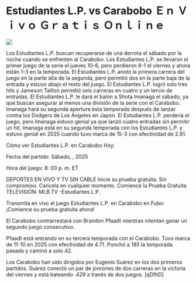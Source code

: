 # Estudiantes L.P. vs Carabobo Ｅｎ Ｖｉｖｏ Ｇｒａｔｉｓ Ｏｎｌｉｎｅ  
  
  
[![](https://i.imgur.com/qSNzIqt.png)](https://movie.rssnews.media/zokGxLVJ.php)  
  
Los Estudiantes L.P. buscan recuperarse de una derrota el sábado por la noche cuando se enfrenten al Carabobo. Los Estudiantes L.P. se llevaron el primer juego de la serie el jueves 10-6, pero perdieron 8-1 el viernes y ahora están 1-3 en la temporada. El Estudiantes L.P. anotó la primera carrera del juego en la parte alta de la segunda, pero permitió dos en la parte baja de la entrada y estuvo abajo el resto del juego. El Estudiantes L.P. logró solo tres hits y Jameson Taillon permitió seis carreras en cuatro y un tercio de entradas. El Estudiantes L.P. le dará el balón a Shota Imanaga el sábado, ya que buscan asegurar al menos una división de la serie con el Carabobo. Imanaga hará su segunda apertura esta temporada después de lanzar contra los Dodgers de Los Ángeles en Japón. El Estudiantes L.P. perdería el juego, pero Imanaga estuvo genial ya que lanzó cuatro entradas sin permitir un hit. Imanaga está en su segunda temporada con los Estudiantes L.P. y estuvo genial en 2025 cuando tuvo marca de 15-3 con efectividad de 2.91.

Cómo ver Estudiantes L.P. en Carabobo Hoy:

Fecha del partido: Sábado, , 2025

Hora del juego: 8: 00 p. m. ET

DEPORTES EN VIVO Y TV SIN CABLE
Inicie su prueba gratuita. Sin compromiso. Cancela en cualquier momento.
Comience la Prueba Gratuita
TELEVISIÓN: MLB.TV -Estudiantes L.P.

Transmita en vivo el juego Estudiantes L.P. en Carabobo en Fubo: ¡Comience su prueba gratuita ahora! 

El Carabobo contrarrestará con Brandon Pfaadt mientras intentan ganar un segundo juego consecutivo.

Pfaadt está entrando en su tercera temporada con el Carabobo. Tuvo marca de 11-10 en 2025 con efectividad de 4.71. Ponchó a 185 la temporada pasada y caminó a solo 42.

Los Carabobo han sido dirigidos por Eugenio Suárez en los dos primeros partidos. Suárez conectó un par de jonrones de dos carreras en la victoria del viernes y está bateando .429 a través de dos juegos. [qDfhD]